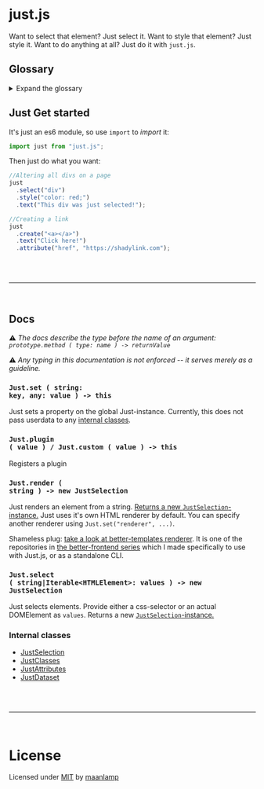 # just.js
Want to select that element? Just select it. Want to style that element? Just style it. Want to do anything at all? Just do it with `just.js`.

## Glossary
<details>
	<summary>Expand the glossary</summary>

- [just.js](#justjs)
	- [Glossary](#glossary)
	- [Just Get started](#just-get-started)
	- [Docs](#docs)
		- [<code>Just.set ( string: key, any: value ) -> this</code>](#codejustset--string-key-any-value----thiscode)
		- [<code>Just.plugin ( value ) / Just.custom ( value ) -> this</code>](#codejustplugin--value---justcustom--value----thiscode)
		- [<code>Just.render ( string ) -> new JustSelection</code>](#codejustrender--string----new-justselectioncode)
		- [<code>Just.select ( string|Iterable\<HTMLElement\>: values ) -> new JustSelection</code>](#codejustselect--stringiterablehtmlelement-values----new-justselectioncode)
		- [Internal classes](#internal-classes)
- [License](#license)

</details>

## Just Get started
It's just an es6 module, so use `import` to _import_ it:
```js
import just from "just.js";
```
Then just do what you want:
```js
//Altering all divs on a page
just
  .select("div")
  .style("color: red;")
  .text("This div was just selected!");

//Creating a link
just
  .create("<a></a>")
  .text("Click here!")
  .attribute("href", "https://shadylink.com");
```
<br/>
<br/>

---
<br/>

## Docs
⚠️ _The docs describe the type before the name of an argument: `prototype.method ( type: name ) -> returnValue`_

⚠️ _Any typing in this documentation is not enforced -- it serves merely as a guideline._

### <code>Just.set ( string: key, any: value ) -> this</code>
Just sets a property on the global Just-instance. Currently, this does not pass userdata to any [internal classes](#internal-classes).

### <code>Just.plugin ( value ) / Just.custom ( value ) -> this</code>
Registers a plugin

### <code>Just.render ( string ) -> new JustSelection</code>
Just renders an element from a string. [Returns a new `JustSelection`-instance.](docs/JustSelection.md) Just uses it's own HTML renderer by default. You can specify another renderer using `Just.set("renderer", ...)`.

Shameless plug: [take a look at better-templates renderer](). It is one of the repositories in [the better-frontend series](./) which I made specifically to use with Just.js, or as a standalone CLI.

### <code>Just.select ( string|Iterable\<HTMLElement\>: values ) -> new JustSelection</code>
Just selects elements. Provide either a css-selector or an actual DOMElement as `values`. Returns a new [`JustSelection`-instance.](docs/JustSelection.md)

### Internal classes
- [JustSelection](docs/JustSelection.md)
- [JustClasses](docs/JustClasses.md)
- [JustAttributes](docs/JustAttributes.md)
- [JustDataset](docs/JustDataset.md)

<br/>
<br/>

---
<br/>

# License
Licensed under [MIT](LICENSE) by [maanlamp](https://github.com/maanlamp)